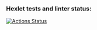 ### Hexlet tests and linter status:
[![Actions Status](https://github.com/Unt0ten/python-project-52/actions/workflows/hexlet-check.yml/badge.svg)](https://github.com/Unt0ten/python-project-52/actions)